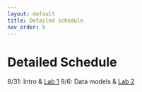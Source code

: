 ```yaml
---
layout: default 
title: Detailed schedule 
nav_order: 5
---
```


# Detailed Schedule 

8/31: Intro & [Lab 1](Labs/lab1.md)
9/6: Data models & [Lab 2](Labs/lab2.md)
